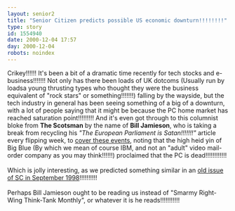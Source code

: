 ```yaml
---
layout: senior2
title: "Senior Citizen predicts possible US economic downturn!!!!!!!!"
type: story
id: 1554940
date: 2000-12-04 17:57
day: 2000-12-04
robots: noindex
---
```

Crikey!!!!!! It's been a bit of a dramatic time recently for tech stocks and e-business!!!!!!! Not only has there been loads of UK dotcoms (Usually run by loadsa young thrusting types who thought they were the business equivalent of "rock stars" or something!!!!!!!) falling by the wayside, but the tech industry in general has been seeing something of a big of a downturn, with a lot of people saying that it might be because the PC home market has reached saturation point!!!!!!!!! And it's even got through to this columnist bloke from <b>The Scotsman</b> by the name of <b>Bill Jamieson</b>, who is taking a break from recycling his <i>"The European Parliament is Satan!!!!!!!"</i> article every flipping week, to <a href="http://www.scotsman.com/cfm/home/text_only.cfm?articleid=TS00202166&amp;domain=www%2Ethescotsman%2Eco%2Euk&amp;pathinfo=%2Fcolumnists%2Ecfm&amp;qstring=&amp;navlevel2=">cover these events</a>, noting that the high heid yin of Big Blue (By which we mean of course IBM, and not an "adult" video mail-order company as you may think!!!!!!) proclaimed that the PC is dead!!!!!!!!!!!! <br/><br/>Which is jolly interesting, as we predicted something similar in an <a href="http://www.seniordads.fsnet.co.uk/seniordads/features/citizen/v1/10.html#297">old issue of SC in September 1998</a>!!!!!!!!!!<br/><br/>Perhaps Bill Jamieson ought to be reading us instead of "Smarmy Right-Wing Think-Tank Monthly", or whatever it is he reads!!!!!!!!!!!
